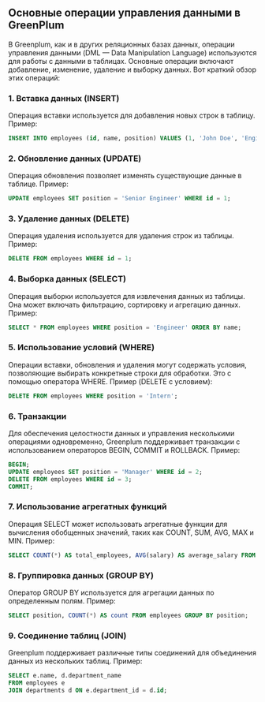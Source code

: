 ## Основные операции управления данными в GreenPlum

В Greenplum, как и в других реляционных базах данных, операции управления данными (DML — Data Manipulation Language) используются для работы с данными в таблицах. Основные операции включают добавление, изменение, удаление и выборку данных. Вот краткий обзор этих операций:

### 1. Вставка данных (INSERT)
Операция вставки используется для добавления новых строк в таблицу.
Пример:
```sql
INSERT INTO employees (id, name, position) VALUES (1, 'John Doe', 'Engineer');
```

### 2. Обновление данных (UPDATE)
Операция обновления позволяет изменять существующие данные в таблице.
Пример:
```sql
UPDATE employees SET position = 'Senior Engineer' WHERE id = 1;
```

### 3. Удаление данных (DELETE)
Операция удаления используется для удаления строк из таблицы.
Пример:
```sql
DELETE FROM employees WHERE id = 1;
```

### 4. Выборка данных (SELECT)
Операция выборки используется для извлечения данных из таблицы. Она может включать фильтрацию, сортировку и агрегацию данных.
Пример:
```sql
SELECT * FROM employees WHERE position = 'Engineer' ORDER BY name;
```

### 5. Использование условий (WHERE)
Операции вставки, обновления и удаления могут содержать условия, позволяющие выбирать конкретные строки для обработки. Это с помощью оператора WHERE.
Пример (DELETE с условием):
```sql
DELETE FROM employees WHERE position = 'Intern';
```

### 6. Транзакции
Для обеспечения целостности данных и управления несколькими операциями одновременно, Greenplum поддерживает транзакции с использованием операторов BEGIN, COMMIT и ROLLBACK.
Пример:
```sql
BEGIN;
UPDATE employees SET position = 'Manager' WHERE id = 2;
DELETE FROM employees WHERE id = 3;
COMMIT;
```

### 7. Использование агрегатных функций
Операция SELECT может использовать агрегатные функции для вычисления обобщенных значений, таких как COUNT, SUM, AVG, MAX и MIN.
Пример:
```sql
SELECT COUNT(*) AS total_employees, AVG(salary) AS average_salary FROM employees;
```

### 8. Группировка данных (GROUP BY)
Оператор GROUP BY используется для агрегации данных по определенным полям.
Пример:
```sql
SELECT position, COUNT(*) AS count FROM employees GROUP BY position;
```

### 9. Соединение таблиц (JOIN)
Greenplum поддерживает различные типы соединений для объединения данных из нескольких таблиц.
Пример:
```sql
SELECT e.name, d.department_name
FROM employees e
JOIN departments d ON e.department_id = d.id;
```
